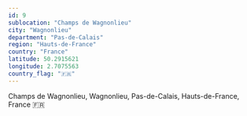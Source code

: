 ```yaml
---
id: 9
sublocation: "Champs de Wagnonlieu"
city: "Wagnonlieu"
department: "Pas-de-Calais"
region: "Hauts-de-France"
country: "France"
latitude: 50.2915621
longitude: 2.7075563
country_flag: "🇫🇷"
---
```

Champs de Wagnonlieu, Wagnonlieu, Pas-de-Calais, Hauts-de-France, France 🇫🇷